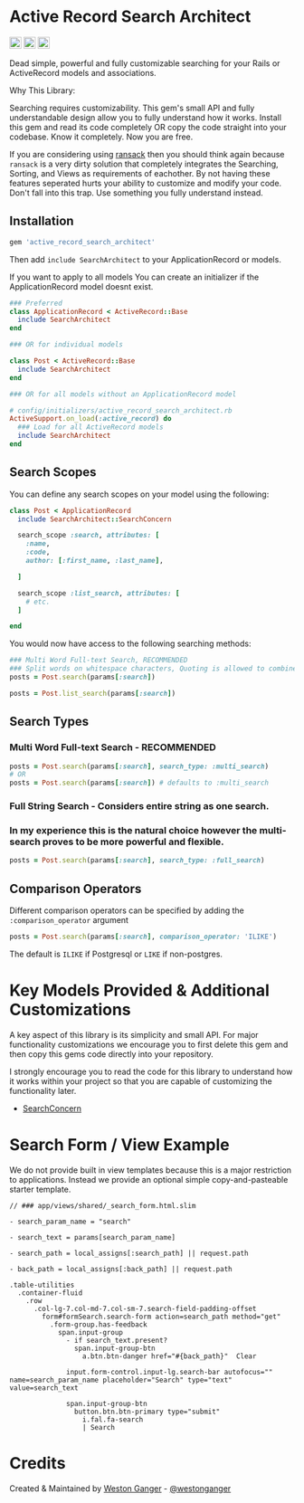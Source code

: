 # Active Record Search Architect

<a href="https://badge.fury.io/rb/active_record_search_architect" target="_blank"><img height="21" style='border:0px;height:21px;' border='0' src="https://badge.fury.io/rb/active_record_search_architect.svg" alt="Gem Version"></a>
<a href='https://travis-ci.com/westonganger/active_record_search_architect' target='_blank'><img height='21' style='border:0px;height:21px;' src='https://api.travis-ci.org/westonganger/active_record_search_architect.svg?branch=master' border='0' alt='Build Status' /></a>
<a href='https://rubygems.org/gems/active_record_search_architect' target='_blank'><img height='21' style='border:0px;height:21px;' src='https://ruby-gem-downloads-badge.herokuapp.com/active_record_search_architect?label=rubygems&type=total&total_label=downloads&color=brightgreen' border='0' alt='RubyGems Downloads' /></a>

Dead simple, powerful and fully customizable searching for your Rails or ActiveRecord models and associations.

Why This Library:

Searching requires customizability. This gem's small API and fully understandable design allow you to fully understand how it works. Install this gem and read its code completely OR copy the code straight into your codebase. Know it completely. Now you are free.

If you are considering using [ransack](https://github.com/activerecord-hackery/ransack) then you should think again because `ransack` is a very dirty solution that completely integrates the Searching, Sorting, and Views as requirements of eachother. By not having these features seperated hurts your ability to customize and modify your code. Don't fall into this trap. Use something you fully understand instead.


## Installation

```ruby
gem 'active_record_search_architect'
```

Then add `include SearchArchitect` to your ApplicationRecord or models.

If you want to apply to all models You can create an initializer if the ApplicationRecord model doesnt exist.

```ruby
### Preferred
class ApplicationRecord < ActiveRecord::Base
  include SearchArchitect
end

### OR for individual models

class Post < ActiveRecord::Base
  include SearchArchitect
end

### OR for all models without an ApplicationRecord model

# config/initializers/active_record_search_architect.rb
ActiveSupport.on_load(:active_record) do
  ### Load for all ActiveRecord models
  include SearchArchitect
end
```

## Search Scopes

You can define any search scopes on your model using the following:

```ruby
class Post < ApplicationRecord
  include SearchArchitect::SearchConcern

  search_scope :search, attributes: [
    :name,
    :code,
    author: [:first_name, :last_name],

  ]

  search_scope :list_search, attributes: [
    # etc.
  ]

end
```

You would now have access to the following searching methods:

```ruby
### Multi Word Full-text Search, RECOMMENDED
### Split words on whitespace characters, Quoting is allowed to combine words
posts = Post.search(params[:search])

posts = Post.list_search(params[:search])
```

## Search Types

### Multi Word Full-text Search - RECOMMENDED
```ruby
posts = Post.search(params[:search], search_type: :multi_search)
# OR
posts = Post.search(params[:search]) # defaults to :multi_search
```

### Full String Search - Considers entire string as one search. 
### In my experience this is the natural choice however the multi-search proves to be more powerful and flexible.
```ruby
posts = Post.search(params[:search], search_type: :full_search)
```

## Comparison Operators

Different comparison operators can be specified by adding the `:comparison_operator` argument

```ruby
posts = Post.search(params[:search], comparison_operator: 'ILIKE')
```

The default is `ILIKE` if Postgresql or `LIKE` if non-postgres.

# Key Models Provided & Additional Customizations

A key aspect of this library is its simplicity and small API. For major functionality customizations we encourage you to first delete this gem and then copy this gems code directly into your repository.

I strongly encourage you to read the code for this library to understand how it works within your project so that you are capable of customizing the functionality later.

- [SearchConcern](https://github.com/westonganger/active_record_search_architect/blob/master/lib/search_architect/concerns/search_concern.rb)

# Search Form / View Example

We do not provide built in view templates because this is a major restriction to applications. Instead we provide an optional simple copy-and-pasteable starter template.

```slim
// ### app/views/shared/_search_form.html.slim

- search_param_name = "search"

- search_text = params[search_param_name]

- search_path = local_assigns[:search_path] || request.path

- back_path = local_assigns[:back_path] || request.path

.table-utilities
  .container-fluid
    .row
      .col-lg-7.col-md-7.col-sm-7.search-field-padding-offset
        form#formSearch.search-form action=search_path method="get" 
          .form-group.has-feedback
            span.input-group
              - if search_text.present?
                span.input-group-btn
                  a.btn.btn-danger href="#{back_path}"  Clear

              input.form-control.input-lg.search-bar autofocus="" name=search_param_name placeholder="Search" type="text" value=search_text

              span.input-group-btn
                button.btn.btn-primary type="submit"
                  i.fal.fa-search
                  | Search
```

# Credits

Created & Maintained by [Weston Ganger](https://westonganger.com) - [@westonganger](https://github.com/westonganger)
